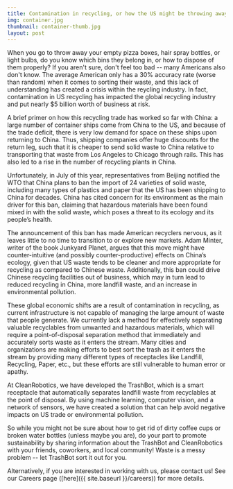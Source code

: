 ```yaml
---
title: Contamination in recycling, or how the US might be throwing away $5 billion worth of trade
img: container.jpg
thumbnail: container-thumb.jpg
layout: post
---
```

When you go to throw away your empty pizza boxes, hair spray bottles, or light bulbs, do you know which bins they belong in, or how to dispose of them properly? If you aren't sure, don't feel too bad -- many Americans also don't know. The average American only has a 30% accuracy rate (worse than random) when it comes to sorting their waste, and this lack of understanding has created a crisis within the reycling industry. In fact, contamination in US recycling has impacted the global recycling industry and put nearly $5 billion worth of business at risk.

A brief primer on how this recycling trade has worked so far with China: a large number of container ships come from China to the US, and because of the trade deficit, there is very low demand for space on these ships upon returning to China. Thus, shipping companies offer huge discounts for the return leg, such that it is cheaper to send solid waste to China relative to transporting that waste from Los Angeles to Chicago through rails. This has also led to a rise in the number of recycling plants in China.

Unfortunately, in July of this year, representatives from Beijing notified the WTO that China plans to ban the import of 24 varieties of solid waste, including many types of plastics and paper that the US has been shipping to China for decades. China has cited concern for its environment as the main driver for this ban, claiming that hazardous materials have been found mixed in with the solid waste, which poses a threat to its ecology and its people’s health. 

The announcement of this ban has made American recyclers nervous, as it leaves little to no time to transition to or explore new markets. Adam Minter, writer of the book Junkyard Planet, argues that this move might have counter-intuitive (and possibly counter-productive) effects on China’s ecology, given that US waste tends to be cleaner and more appropriate for recycling as compared to Chinese waste. Additionally, this ban could drive Chinese recycling facilities out of business, which may in turn lead to reduced recycling in China, more landfill waste, and an increase in environmental pollution.

These global economic shifts are a result of contamination in recycling, as current infrastructure is not capable of managing the large amount of waste that people generate. We currently lack a method for effectively separating valuable recyclables from unwanted and hazardous materials, which will require a point-of-disposal separation method that immediately and accurately sorts waste as it enters the stream. Many cities and organizations are making efforts to best sort the trash as it enters the stream by providing many different types of receptacles like Landfill, Recycling, Paper, etc., but these efforts are still vulnerable to human error or apathy.

At CleanRobotics, we have developed the TrashBot, which is a smart receptacle that automatically separates landfill waste from recyclables at the point of disposal. By using machine learning, computer vision, and a network of sensors, we have created a solution that can help avoid negative impacts on US trade or environmental pollution.

So while you might not be sure about how to get rid of dirty coffee cups or broken water bottles (unless maybe you are), do your part to promote sustainability by sharing information about the TrashBot and CleanRobotics with your friends, coworkers, and local community! Waste is a messy problem -- let TrashBot sort it out for you.

Alternatively, if you are interested in working with us, please contact us! See our Careers page ([here]({{ site.baseurl }}/careers)) for more details. 
